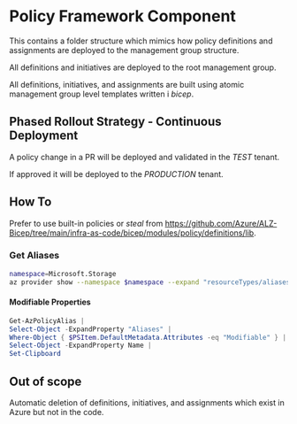# Policy Framework Component

This contains a folder structure which mimics how policy definitions and assignments are deployed to the management group structure.

All definitions and initiatives are deployed to the root management group.

All definitions, initiatives, and assignments are built using atomic management group level templates written i *bicep*.

## Phased Rollout Strategy - Continuous Deployment

A policy change in a PR will be deployed and validated in the *TEST* tenant.

If approved it will be deployed to the *PRODUCTION* tenant.

## How To

Prefer to use built-in policies or *steal* from <https://github.com/Azure/ALZ-Bicep/tree/main/infra-as-code/bicep/modules/policy/definitions/lib>.

### Get Aliases

```bash
namespace=Microsoft.Storage
az provider show --namespace $namespace --expand "resourceTypes/aliases" --query "resourceTypes[].aliases[].name"
```

#### Modifiable Properties

```powershell
Get-AzPolicyAlias |
Select-Object -ExpandProperty "Aliases" |
Where-Object { $PSItem.DefaultMetadata.Attributes -eq "Modifiable" } |
Select-Object -ExpandProperty Name |
Set-Clipboard
```

## Out of scope

Automatic deletion of definitions, initiatives, and assignments which exist in Azure but not in the code.
